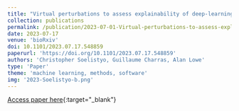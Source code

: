 ```yaml
---
title: "Virtual perturbations to assess explainability of deep-learning based cell fate predictors"
collection: publications
permalink: /publication/2023-07-01-Virtual-perturbations-to-assess-explainability-of-deep-learning-based-cell-fate-predictors
date: 2023-07-17
venue: 'bioRxiv'
doi: 10.1101/2023.07.17.548859
paperurl: 'https://doi.org/10.1101/2023.07.17.548859'
authors: 'Christopher Soelistyo, Guillaume Charras, Alan Lowe'
type: 'Paper'
theme: 'machine learning, methods, software'
img: '2023-Soelistyo-b.png'
---
```

[Access paper here](https://doi.org/10.1101/2023.07.17.548859){:target="_blank"}
